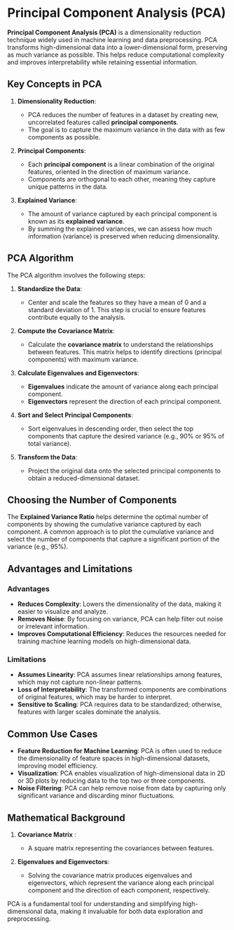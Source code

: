 # Principal Component Analysis (PCA)

**Principal Component Analysis (PCA)** is a dimensionality reduction technique widely used in machine learning and data preprocessing. PCA transforms high-dimensional data into a lower-dimensional form, preserving as much variance as possible. This helps reduce computational complexity and improves interpretability while retaining essential information.

## Key Concepts in PCA

1. **Dimensionality Reduction**:
   - PCA reduces the number of features in a dataset by creating new, uncorrelated features called **principal components**.
   - The goal is to capture the maximum variance in the data with as few components as possible.

2. **Principal Components**:
   - Each **principal component** is a linear combination of the original features, oriented in the direction of maximum variance.
   - Components are orthogonal to each other, meaning they capture unique patterns in the data.

3. **Explained Variance**:
   - The amount of variance captured by each principal component is known as its **explained variance**.
   - By summing the explained variances, we can assess how much information (variance) is preserved when reducing dimensionality.

## PCA Algorithm

The PCA algorithm involves the following steps:

1. **Standardize the Data**:
   - Center and scale the features so they have a mean of 0 and a standard deviation of 1. This step is crucial to ensure features contribute equally to the analysis.

2. **Compute the Covariance Matrix**:
   - Calculate the **covariance matrix** to understand the relationships between features. This matrix helps to identify directions (principal components) with maximum variance.

3. **Calculate Eigenvalues and Eigenvectors**:
   - **Eigenvalues** indicate the amount of variance along each principal component.
   - **Eigenvectors** represent the direction of each principal component.

4. **Sort and Select Principal Components**:
   - Sort eigenvalues in descending order, then select the top components that capture the desired variance (e.g., 90% or 95% of total variance).

5. **Transform the Data**:
   - Project the original data onto the selected principal components to obtain a reduced-dimensional dataset.

## Choosing the Number of Components

The **Explained Variance Ratio** helps determine the optimal number of components by showing the cumulative variance captured by each component. A common approach is to plot the cumulative variance and select the number of components that capture a significant portion of the variance (e.g., 95%).

## Advantages and Limitations

### Advantages
- **Reduces Complexity**: Lowers the dimensionality of the data, making it easier to visualize and analyze.
- **Removes Noise**: By focusing on variance, PCA can help filter out noise or irrelevant information.
- **Improves Computational Efficiency**: Reduces the resources needed for training machine learning models on high-dimensional data.

### Limitations
- **Assumes Linearity**: PCA assumes linear relationships among features, which may not capture non-linear patterns.
- **Loss of Interpretability**: The transformed components are combinations of original features, which may be harder to interpret.
- **Sensitive to Scaling**: PCA requires data to be standardized; otherwise, features with larger scales dominate the analysis.

## Common Use Cases

- **Feature Reduction for Machine Learning**: PCA is often used to reduce the dimensionality of feature spaces in high-dimensional datasets, improving model efficiency.
- **Visualization**: PCA enables visualization of high-dimensional data in 2D or 3D plots by reducing data to the top two or three components.
- **Noise Filtering**: PCA can help remove noise from data by capturing only significant variance and discarding minor fluctuations.

## Mathematical Background

1. **Covariance Matrix** : 
   - A square matrix representing the covariances between features.

2. **Eigenvalues and Eigenvectors**:
   - Solving the covariance matrix produces eigenvalues and eigenvectors, which represent the variance along each principal component and the direction of each component, respectively.

PCA is a fundamental tool for understanding and simplifying high-dimensional data, making it invaluable for both data exploration and preprocessing.

